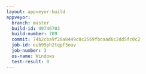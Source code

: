 ```yaml
---
layout: appveyor-build
appveyor:
  branch: master
  build-id: 49746703
  build-number: 709
  commit: 74b2cba9f28a8449c8c2569fbcaad6c2dd5fc0c2
  job-id: eub95ph2tqpf3ouv
  job-number: 3
  os-name: Windows
  test-result: 0
---
```

